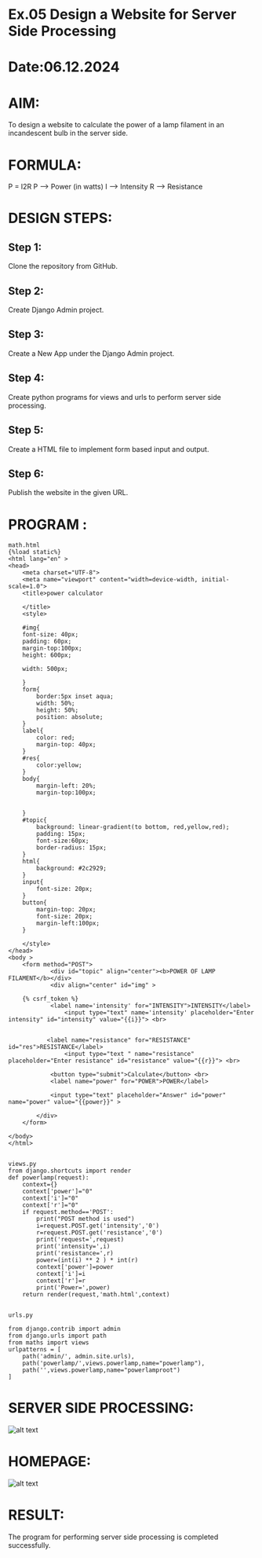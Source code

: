 # Ex.05 Design a Website for Server Side Processing
# Date:06.12.2024
# AIM:
To design a website to calculate the power of a lamp filament in an incandescent bulb in the server side.

# FORMULA:
P = I2R
P --> Power (in watts)
 I --> Intensity
 R --> Resistance

# DESIGN STEPS:
## Step 1:
Clone the repository from GitHub.

## Step 2:
Create Django Admin project.

## Step 3:
Create a New App under the Django Admin project.

## Step 4:
Create python programs for views and urls to perform server side processing.

## Step 5:
Create a HTML file to implement form based input and output.

## Step 6:
Publish the website in the given URL.

# PROGRAM :

```
math.html
{%load static%}
<html lang="en" >
<head>
    <meta charset="UTF-8">
    <meta name="viewport" content="width=device-width, initial-scale=1.0">
    <title>power calculator
    
    </title>
    <style>

    #img{
    font-size: 40px;
    padding: 60px;
    margin-top:100px;
    height: 600px;
    
    width: 500px;
    
    }
    form{
        border:5px inset aqua;
        width: 50%;
        height: 50%;
        position: absolute;
    }
    label{
        color: red;
        margin-top: 40px;
    }
    #res{
        color:yellow;
    }
    body{
        margin-left: 20%;
        margin-top:100px;
        
        
    }
    #topic{
        background: linear-gradient(to bottom, red,yellow,red);
        padding: 15px;
        font-size:60px;
        border-radius: 15px;
    }
    html{
        background: #2c2929;
    }
    input{
        font-size: 20px;
    }
    button{
        margin-top: 20px;
        font-size: 20px;
        margin-left:100px;
    }
    
    </style>
</head>
<body >
    <form method="POST">
            <div id="topic" align="center"><b>POWER OF LAMP FILAMENT</b></div>
            <div align="center" id="img" >
    
    {% csrf_token %}
            <label name='intensity' for="INTENSITY">INTENSITY</label>
                <input type="text" name='intensity' placeholder="Enter intensity" id="intensity" value="{{i}}"> <br>
        
             
           <label name="resistance" for="RESISTANCE" id="res">RESISTANCE</label>
                <input type="text " name="resistance" placeholder="Enter resistance" id="resistance" value="{{r}}"> <br>
         
            <button type="submit">Calculate</button> <br>
            <label name="power" for="POWER">POWER</label>

            <input type="text" placeholder="Answer" id="power" name="power" value="{{power}}" >
            
        </div>
    </form>

</body>
</html>


views.py
from django.shortcuts import render
def powerlamp(request): 
    context={} 
    context['power']="0" 
    context['i']="0" 
    context['r']="0" 
    if request.method=='POST': 
        print("POST method is used")
        i=request.POST.get('intensity','0')
        r=request.POST.get('resistance','0')
        print('request=',request) 
        print('intensity=',i) 
        print('resistance=',r) 
        power=(int(i) ** 2 ) * int(r) 
        context['power']=power
        context['i']=i
        context['r']=r 
        print('Power=',power) 
    return render(request,'math.html',context)


urls.py

from django.contrib import admin 
from django.urls import path 
from maths import views 
urlpatterns = [ 
    path('admin/', admin.site.urls), 
    path('powerlamp/',views.powerlamp,name="powerlamp"),
    path('',views.powerlamp,name="powerlamproot")
]
```
# SERVER SIDE PROCESSING:
![alt text](image.png)
# HOMEPAGE:
![alt text](img.png)
# RESULT:
The program for performing server side processing is completed successfully.
